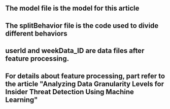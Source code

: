 <h2>The model file is the model for this article</h2>
<h2>The splitBehavior file is the code used to divide different behaviors</h2>
<h2>userId and weekData_ID are data files after feature processing. 
<h2>For details about feature processing, part refer to the article "Analyzing Data Granularity Levels for Insider Threat Detection Using Machine Learning"